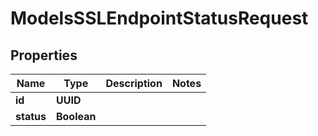 

# ModelsSSLEndpointStatusRequest


## Properties

| Name | Type | Description | Notes |
|------------ | ------------- | ------------- | -------------|
|**id** | **UUID** |  |  |
|**status** | **Boolean** |  |  |



